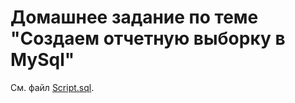 # Домашнее задание по теме "Создаем отчетную выборку в MySql"

См. файл [Script.sql](https://github.com/eugeniyas/otus-databases/blob/main/L26HW13/Script.sql).
